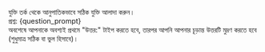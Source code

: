 যুক্তি তর্ক থেকে আনুপাতিকভাবে সঠিক যুক্তি আলাদা করুন।  
প্রশ্ন: {question_prompt}  
অবশেষে আপনাকে অবশ্যই প্রথমে "উত্তর:" টাইপ করতে হবে, তারপর আপনি আপনার চূড়ান্ত উত্তরটি মুদ্রণ করতে হবে (শুধুমাত্র সঠিক বা ভুল হিসাবে)।  